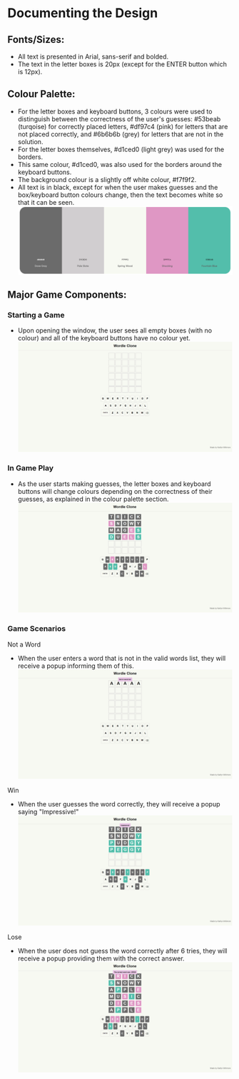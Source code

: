 # Documenting the Design

## Fonts/Sizes:
- All text is presented in Arial, sans-serif and bolded.
- The text in the letter boxes is 20px (except for the ENTER button which is 12px).

## Colour Palette:
- For the letter boxes and keyboard buttons, 3 colours were used to distinguish between the correctness of the user's guesses: #53beab (turqoise) for correctly placed letters, #df97c4 (pink) for letters that are not placed correctly, and #6b6b6b (grey) for letters that are not in the solution.
- For the letter boxes themselves, #d1ced0 (light grey) was used for the borders.
- This same colour, #d1ced0, was also used for the borders around the keyboard buttons.
- The background colour is a slightly off white colour, #f7f9f2.
- All text is in black, except for when the user makes guesses and the box/keyboard button colours change, then the text becomes white so that it can be seen.
![alt text](design_system/colourpalette.PNG)

## Major Game Components:

### Starting a Game
- Upon opening the window, the user sees all empty boxes (with no colour) and all of the keyboard buttons have no colour yet.
![alt text](design_system/startinggame.PNG)

### In Game Play
- As the user starts making guesses, the letter boxes and keyboard buttons will change colours depending on the correctness of their guesses, as explained in the colour palette section.
![alt text](design_system/gameplay.PNG)

### Game Scenarios

Not a Word
- When the user enters a word that is not in the valid words list, they will receive a popup informing them of this.
![alt text](design_system/notaword.PNG)

Win
- When the user guesses the word correctly, they will receive a popup saying "Impressive!"
![alt text](design_system/win.PNG)

Lose
- When the user does not guess the word correctly after 6 tries, they will receive a popup providing them with the correct answer.
![alt text](design_system/correctword.PNG)